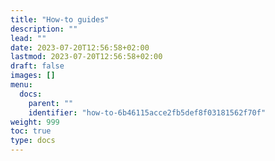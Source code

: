 ```yaml
---
title: "How-to guides"
description: ""
lead: ""
date: 2023-07-20T12:56:58+02:00
lastmod: 2023-07-20T12:56:58+02:00
draft: false
images: []
menu:
  docs:
    parent: ""
    identifier: "how-to-6b46115acce2fb5def8f03181562f70f"
weight: 999
toc: true
type: docs
---
```

